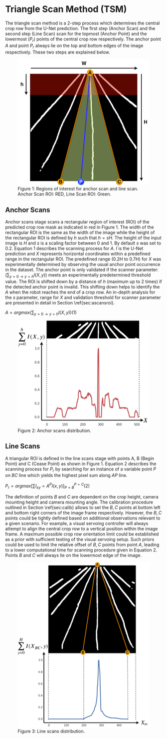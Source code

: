 # Triangle Scan Method (TSM)

The triangle scan method is a 2-step process which determines the central crop row from the U-Net prediction. The first step (Anchor Scan) and the second step (Line Scan) scan for the topmost (Anchor Point) and the lowermost ($P_{r}$) points of the central crop row respectively. The anchor point $A$ and point $P_{r}$ always lie on the top and bottom edges of the image respectively. These two steps are explained below.

<figure>
  <img src="media/ROIs.png" alt="Alt Text">
  <figcaption>Figure 1: Regions of interest for anchor scan and line scan. Anchor Scan ROI: RED, Line Scan ROI: Green. </figcaption>
</figure>

## Anchor Scans

Anchor scans stage scans a rectangular region of interest (ROI) of the predicted crop row mask as indicated in red in Figure 1. The width of the rectangular ROI is the same as the width of the image while the height of the rectangular ROI is defined by $h$ such that $h=sH$. The height of the input image is $H$ and $s$ is a scaling factor between $0$ and $1$. By default $s$ was set to $0.2$. Equation 1 describes the scanning process for $A$. $I$ is the U-Net prediction and $X$ represents horizontal coordinates within a predefined range in the rectangular ROI. The predefined range (0.2H to 0.7H) for $X$ was experimentally determined by observing the usual anchor point occurrence in the dataset. The anchor point is only validated if the scanner parameter: $\left( \sum_{y=0 → y=h} I(X,y) \right)$ meets an experimentally predetermined threshold value. The ROI is shifted down by a distance of $h$ (maximum up to 2 times) if the detected anchor point is invalid. This shifting down helps to identify the $A$ when the robot reaches the end of a crop row. An in-depth analysis for the $s$ parameter, range for $X$ and validation threshold for scanner parameter are presented in detail in Section \ref{sec:ascansroi}.

$A = argmax \left( \sum_{y=0 → y=h} I(X,y) \right)   (1)$

<figure>
  <img src="media/ascans.png" alt="Alt Text">
  <figcaption>Figure 2: Anchor scans distribution. </figcaption>
</figure>

## Line Scans

A triangular ROI is defined in the line scans stage with points A, B (Begin Point) and C (Cease Point) as shown in Figure 1. Equation 2 describes the scanning process for $P_{r}$ by searching for an instance of a variable point $P$ on $BC$ line which yields the highest pixel sum along $AP$ line.

$P_{r} = argmax \Biggl[ \sum{I_{xy}=A}^{P} I(x,y) \Biggr]_{P=B}^{P=C}    (2)$

The definition of points $B$ and $C$ are dependent on the crop height, camera mounting height and camera mounting angle. The calibration procedure outlined in Section \ref{sec:calib} allows to set the $B,C$ points at bottom left and bottom right corners of the image frame respectively. However, the $B,C$ points could be tightly defined based on additional observations relevant to a given scenario. For example, a visual servoing controller will always attempt to align the central crop row to a vertical position within the image frame. A maximum possible crop row orientation limit could be established as a prior with sufficient testing of the visual servoing setup. Such priors could be used to limit the relative offset of $B,C$ points from point $A$, leading to a lower computational time for scanning procedure given in Equation 2. Points $B$ and $C$ will always lie on the lowermost edge of the image.

<figure>
  <img src="media/scans.png" alt="Alt Text">
  <figcaption>Figure 3: Line scans distribution. </figcaption>
</figure>
